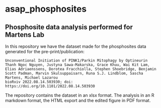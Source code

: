 # asap_phosphosites
## Phosphosite data analysis performed for Martens Lab
In this repository we have the dataset made for the phosphosites data generated for the pre-print/publication:

    Unconventional Initiation of PINK1/Parkin Mitophagy by Optineurin
    Thanh Ngoc Nguyen, Justyna Sawa-Makarska, Grace Khuu, Wai Kit Lam, Elias Adriaenssens, Dorotea Fracchiolla, Stephen Shoebridge, Benjamin Scott Padman, Marvin Skulsuppaisarn, Runa S.J. Lindblom, Sascha Martens, Michael Lazarou
    bioRxiv 2022.08.14.503930; doi: https://doi.org/10.1101/2022.08.14.503930 

The repository contains the dataset in an xlsx format. The analysis in an R markdown format, the HTML export and the edited figure in PDF format.
